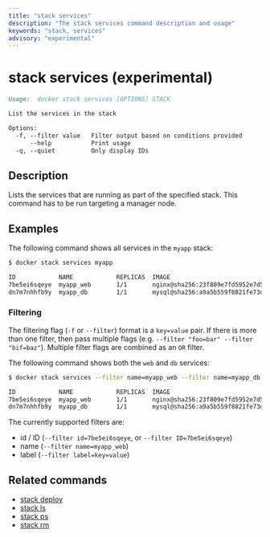 ```yaml
---
title: "stack services"
description: "The stack services command description and usage"
keywords: "stack, services"
advisory: "experimental"
---
```


<!-- This file is maintained within the docker/docker Github
     repository at https://github.com/docker/docker/. Make all
     pull requests against that repo. If you see this file in
     another repository, consider it read-only there, as it will
     periodically be overwritten by the definitive file. Pull
     requests which include edits to this file in other repositories
     will be rejected.
-->

# stack services (experimental)

```markdown
Usage:	docker stack services [OPTIONS] STACK

List the services in the stack

Options:
  -f, --filter value   Filter output based on conditions provided
      --help           Print usage
  -q, --quiet          Only display IDs
```

## Description

Lists the services that are running as part of the specified stack. This
command has to be run targeting a manager node.

## Examples

The following command shows all services in the `myapp` stack:

```bash
$ docker stack services myapp

ID            NAME            REPLICAS  IMAGE                                                                          COMMAND
7be5ei6sqeye  myapp_web       1/1       nginx@sha256:23f809e7fd5952e7d5be065b4d3643fbbceccd349d537b62a123ef2201bc886f
dn7m7nhhfb9y  myapp_db        1/1       mysql@sha256:a9a5b559f8821fe73d58c3606c812d1c044868d42c63817fa5125fd9d8b7b539
```

### Filtering

The filtering flag (`-f` or `--filter`) format is a `key=value` pair. If there
is more than one filter, then pass multiple flags (e.g. `--filter "foo=bar" --filter "bif=baz"`).
Multiple filter flags are combined as an `OR` filter.

The following command shows both the `web` and `db` services:

```bash
$ docker stack services --filter name=myapp_web --filter name=myapp_db myapp

ID            NAME            REPLICAS  IMAGE                                                                          COMMAND
7be5ei6sqeye  myapp_web       1/1       nginx@sha256:23f809e7fd5952e7d5be065b4d3643fbbceccd349d537b62a123ef2201bc886f
dn7m7nhhfb9y  myapp_db        1/1       mysql@sha256:a9a5b559f8821fe73d58c3606c812d1c044868d42c63817fa5125fd9d8b7b539
```

The currently supported filters are:

* id / ID (`--filter id=7be5ei6sqeye`, or `--filter ID=7be5ei6sqeye`)
* name (`--filter name=myapp_web`)
* label (`--filter label=key=value`)

## Related commands

* [stack deploy](stack_deploy.md)
* [stack ls](stack_ls.md)
* [stack ps](stack_ps.md)
* [stack rm](stack_rm.md)
